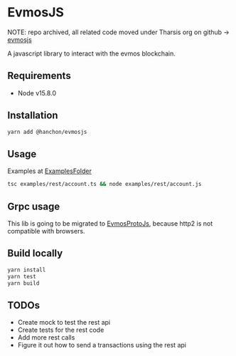 # EvmosJS

NOTE: repo archived, all related code moved under Tharsis org on github -> [evmosjs](https://github.com/tharsis/evmosjs)

A javascript library to interact with the evmos blockchain.

## Requirements

- Node v15.8.0

## Installation

```sh
yarn add @hanchon/evmosjs
```

## Usage

Examples at [ExamplesFolder](https://github.com/hanchon-live/evmosjs/tree/master/examples)

```sh
tsc examples/rest/account.ts && node examples/rest/account.js
```

## Grpc usage

This lib is going to be migrated to [EvmosProtoJs](https://github.com/hanchon-live/evmosprotojs), because http2 is not compatible with browsers.

## Build locally

```sh
yarn install
yarn test
yarn build
```

## TODOs

- Create mock to test the rest api
- Create tests for the rest code
- Add more rest calls
- Figure it out how to send a transactions using the rest api
